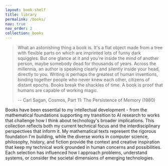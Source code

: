 ```yaml
---
layout: book-shelf
title: library
permalink: /books/
nav: true
nav_order: 2
collection: books
---
```


> What an astonishing thing a book is. It's a flat object made from a tree with flexible parts on which are imprinted lots of funny dark squiggles. But one glance at it and you're inside the mind of another person, maybe somebody dead for thousands of years. Across the millennia, an author is speaking clearly and silently inside your head, directly to you. Writing is perhaps the greatest of human inventions, binding together people who never knew each other, citizens of distant epochs. Books break the shackles of time. A book is proof that humans are capable of working magic.
>
> -- Carl Sagan, Cosmos, Part 11: The Persistence of Memory (1980)

Books have been essential to my intellectual development - from the mathematical foundations supporting my transition to AI research to works that challenge how I think about technology's broader implications. This collection reflects both my current technical focus and the interdisciplinary perspectives that inform it. My mathematical texts represent the rigorous foundation I'm building, while the diverse works in computer science, philosophy, history, and fiction provide the context and creative inspiration that keep my technical work grounded in human concerns and possibilities. Each selection has influenced how I approach problems, understand systems, or consider the societal dimensions of emerging technologies.
